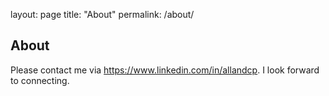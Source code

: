 layout: page
title: "About"
permalink: /about/

## About
Please contact me via https://www.linkedin.com/in/allandcp. I look forward to connecting.
